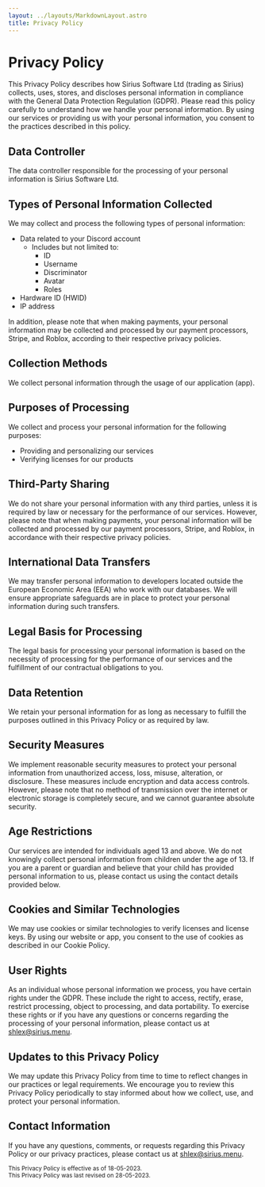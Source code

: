 ```yaml
---
layout: ../layouts/MarkdownLayout.astro
title: Privacy Policy
---
```


# Privacy Policy

This Privacy Policy describes how Sirius Software Ltd (trading as Sirius) collects, uses, stores, and discloses personal information in compliance with the General Data Protection Regulation (GDPR). Please read this policy carefully to understand how we handle your personal information. By using our services or providing us with your personal information, you consent to the practices described in this policy.

## Data Controller

The data controller responsible for the processing of your personal information is Sirius Software Ltd.

## Types of Personal Information Collected

We may collect and process the following types of personal information:

- Data related to your Discord account
  - Includes but not limited to:
    - ID
    - Username
    - Discriminator
    - Avatar
    - Roles
- Hardware ID (HWID)
- IP address

In addition, please note that when making payments, your personal information may be collected and processed by our payment processors, Stripe, and Roblox, according to their respective privacy policies.

## Collection Methods

We collect personal information through the usage of our application (app).

## Purposes of Processing

We collect and process your personal information for the following purposes:

- Providing and personalizing our services
- Verifying licenses for our products

## Third-Party Sharing

We do not share your personal information with any third parties, unless it is required by law or necessary for the performance of our services. However, please note that when making payments, your personal information will be collected and processed by our payment processors, Stripe, and Roblox, in accordance with their respective privacy policies.

## International Data Transfers

We may transfer personal information to developers located outside the European Economic Area (EEA) who work with our databases. We will ensure appropriate safeguards are in place to protect your personal information during such transfers.

## Legal Basis for Processing

The legal basis for processing your personal information is based on the necessity of processing for the performance of our services and the fulfillment of our contractual obligations to you.

## Data Retention

We retain your personal information for as long as necessary to fulfill the purposes outlined in this Privacy Policy or as required by law.

## Security Measures

We implement reasonable security measures to protect your personal information from unauthorized access, loss, misuse, alteration, or disclosure. These measures include encryption and data access controls. However, please note that no method of transmission over the internet or electronic storage is completely secure, and we cannot guarantee absolute security.

## Age Restrictions

Our services are intended for individuals aged 13 and above. We do not knowingly collect personal information from children under the age of 13. If you are a parent or guardian and believe that your child has provided personal information to us, please contact us using the contact details provided below.

## Cookies and Similar Technologies

We may use cookies or similar technologies to verify licenses and license keys. By using our website or app, you consent to the use of cookies as described in our Cookie Policy.

## User Rights

As an individual whose personal information we process, you have certain rights under the GDPR. These include the right to access, rectify, erase, restrict processing, object to processing, and data portability. To exercise these rights or if you have any questions or concerns regarding the processing of your personal information, please contact us at shlex@sirius.menu.

## Updates to this Privacy Policy

We may update this Privacy Policy from time to time to reflect changes in our practices or legal requirements. We encourage you to review this Privacy Policy periodically to stay informed about how we collect, use, and protect your personal information.

## Contact Information

If you have any questions, comments, or requests regarding this Privacy Policy or our privacy practices, please contact us at shlex@sirius.menu.

<small class="text-muted">
  This Privacy Policy is effective as of <time datetime="18-05-2023">18-05-2023</time>.
  <br/>
  This Privacy Policy was last revised on <time datetime="28-05-2023">28-05-2023</time>.
</small>
